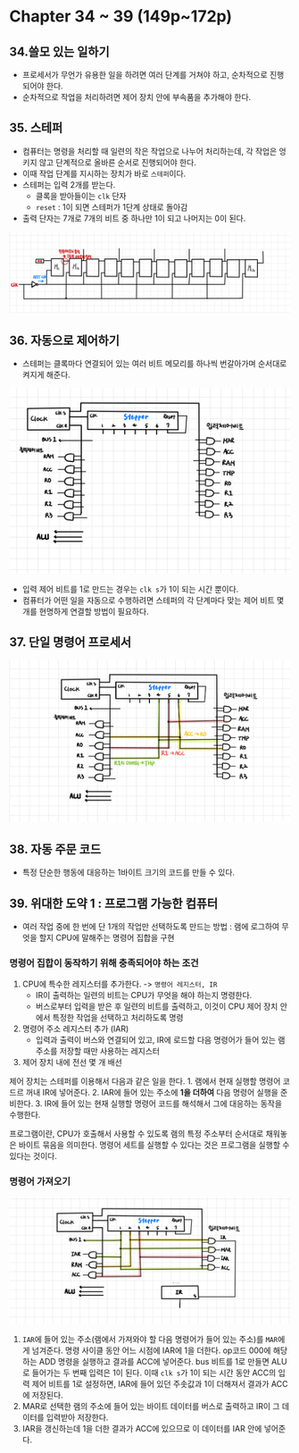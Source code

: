 # Chapter 34 ~ 39 \(149p~172p\)

## 34.쓸모 있는 일하기

* 프로세서가 무언가 유용한 일을 하려면 여러 단계를 거쳐야 하고, 순차적으로 진행되어야 한다.
* 순차적으로 작업을 처리하려면 제어 장치 안에 부속품을 추가해야 한다.

## 35. 스테퍼

* 컴퓨터는 명령을 처리할 때 일련의 작은 작업으로 나누어 처리하는데, 각 작업은 엉키지 않고 단계적으로 올바른 순서로 진행되어야 한다.
* 이때 작업 단계를 지시하는 장치가 바로 `스테퍼`이다.
* 스테퍼는 입력 2개를 받는다.
  * 클록을 받아들이는 `clk` 단자
  * `reset` : 1이 되면 스테퍼가 1단계 상태로 돌아감
* 출력 단자는 7개로 7개의 비트 중 하나만 1이 되고 나머지는 0이 된다.

![](../../.gitbook/assets/ch35-1.jpeg)

## 36. 자동으로 제어하기

* 스테퍼는 클록마다 연결되어 있는 여러 비트 메모리를 하나씩 번갈아가며 순서대로 켜지게 해준다.

![](../../.gitbook/assets/ch36-1.jpeg)

* 입력 제어 비트를 1로 만드는 경우는 `clk s`가 1이 되는 시간 뿐이다.
* 컴퓨터가 어떤 일을 자동으로 수행하려면 스테퍼의 각 단계마다 맞는 제어 비트 몇 개를 현명하게 연결할 방법이 필요하다.

## 37. 단일 명령어 프로세서

![](../../.gitbook/assets/ch37-1.jpeg)

## 38. 자동 주문 코드

* 특정 단순한 행동에 대응하는 1바이트 크기의 코드를 만들 수 있다.

## 39. 위대한 도약 1 : 프로그램 가능한 컴퓨터

* 여러 작업 중에 한 번에 단 1개의 작업만 선택하도록 만드는 방법 : 램에 로그하여 무엇을 할지 CPU에 말해주는 명령어 집합을 구현

### 명령어 집합이 동작하기 위해 충족되어야 하는 조건

1. CPU에 특수한 레지스터를 추가한다. -&gt; `명령어 레지스터, IR`
   * IR이 출력하는 일련의 비트는 CPU가 무엇을 해야 하는지 명령한다.
   * 버스로부터 입력을 받은 후 일련의 비트를 출력하고, 이것이 CPU 제어 장치 안에서 특정한 작업을 선택하고 처리하도록 명령
2. 명령어 주소 레지스터 추가 \(IAR\)
   * 입력과 출력이 버스와 연결되어 있고, IR에 로드할 다음 명령어가 들어 있는 램 주소를 저장할 때만 사용하는 레지스터
3. 제어 장치 내에 전선 몇 개 배선

제어 장치는 스테퍼를 이용해서 다음과 같은 일을 한다. 1. 램에서 현재 실행할 명령어 코드르 꺼내 IR에 넣어준다. 2. IAR에 들어 있는 주소에 **1을 더하여** 다음 명령어 실행을 준비한다. 3. IR에 들어 있는 현재 실행할 명령어 코드를 해석해서 그에 대응하는 동작을 수행한다.

프로그램이란, CPU가 호출해서 사용할 수 있도록 램의 특정 주소부터 순서대로 채워놓은 바이트 묶음을 의미한다. 명령어 세트를 실행할 수 있다는 것은 프로그램을 실행할 수 있다는 것이다.

### 명령어 가져오기

![](../../.gitbook/assets/ch39-1.jpeg)

1. `IAR`에 들어 있는 주소\(램에서 가져와야 할 다음 명령어가 들어 있는 주소\)를 `MAR`에게 넘겨준다. 명령 사이클 동안 어느 시점에 IAR에 1을 더한다. op코드 000에 해당하는 ADD 명령을 실행하고 결과를 ACC에 넣어준다. bus 비트를 1로 만들면 ALU로 들어가는 두 번째 입력은 1이 된다. 이때 `clk s`가 1이 되는 시간 동안 ACC의 입력 제어 비트를 1로 설정하면, IAR에 들어 있던 주솟값과 1이 더해져서 결과가 ACC에 저장된다.
2. MAR로 선택한 램의 주소에 들어 있는 바이트 데이터를 버스로 출력하고 IR이 그 데이터를 입력받아 저장한다.
3. IAR을 갱신하는데 1을 더한 결과가 ACC에 있으므로 이 데이터를 IAR 안에 넣어준다.

